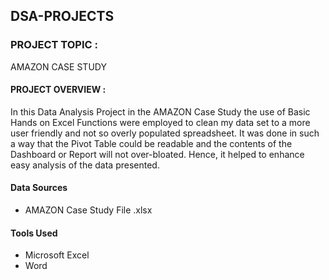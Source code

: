 ## DSA-PROJECTS

### PROJECT TOPIC : 
AMAZON CASE STUDY

#### PROJECT OVERVIEW :
In this Data Analysis Project in the AMAZON Case Study
the use of Basic Hands on Excel Functions were employed
to clean my data set to a more user friendly and not so
overly populated spreadsheet. It was done in such a way
that the Pivot Table could be readable and the contents
of the Dashboard or Report will not over-bloated. Hence,
it helped to enhance easy analysis of the data presented.


#### Data Sources
- AMAZON Case Study File .xlsx
  
#### Tools Used
- Microsoft Excel
- Word


